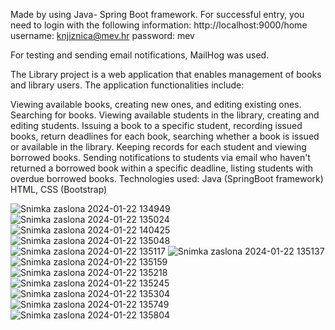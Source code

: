 Made by using Java- Spring Boot framework.
For successful entry, you need to login with the following information:
http://localhost:9000/home
username: knjiznica@mev.hr
password: mev

For testing and sending email notifications, MailHog was used.

The Library project is a web application that enables management of books and library users. The application functionalities include:

Viewing available books, creating new ones, and editing existing ones.
Searching for books.
Viewing available students in the library, creating and editing students.
Issuing a book to a specific student, recording issued books, return deadlines for each book, searching whether a book is issued or available in the library.
Keeping records for each student and viewing borrowed books.
Sending notifications to students via email who haven't returned a borrowed book within a specific deadline, listing students with overdue borrowed books.
Technologies used:
Java (SpringBoot framework)
HTML, CSS (Bootstrap)

![Snimka zaslona 2024-01-22 134949](https://github.com/FlorijanBar/Knjiznica/assets/101203001/624f87c2-974d-4d4f-8577-ac64aff7f647)
![Snimka zaslona 2024-01-22 135024](https://github.com/FlorijanBar/Knjiznica/assets/101203001/9882563f-ecf5-4979-bee0-d9cfb3f334aa)
![Snimka zaslona 2024-01-22 140425](https://github.com/FlorijanBar/Knjiznica/assets/101203001/26143c92-dc7e-46ac-8faf-4957b7659e25)
![Snimka zaslona 2024-01-22 135048](https://github.com/FlorijanBar/Knjiznica/assets/101203001/497fc7ed-ec88-421c-8870-61bd5cab4f54)
![Snimka zaslona 2024-01-22 135117](https://github.com/FlorijanBar/Knjiznica/assets/101203001/ce6cde21-ca05-49ed-8aa9-81a065908a2c)
![Snimka zaslona 2024-01-22 135137](https://github.com/FlorijanBar/Knjiznica/assets/101203001/208a5e07-972f-477f-8023-0e623b70b1b2)
![Snimka zaslona 2024-01-22 135159](https://github.com/FlorijanBar/Knjiznica/assets/101203001/e46c6a2c-8774-4147-a662-1cff212d5141)
![Snimka zaslona 2024-01-22 135218](https://github.com/FlorijanBar/Knjiznica/assets/101203001/71fbd6ad-1ba6-4292-b788-6b0ce5459fa5)
![Snimka zaslona 2024-01-22 135245](https://github.com/FlorijanBar/Knjiznica/assets/101203001/bbbea616-286f-4292-9fa0-6db83f9f74f4)
![Snimka zaslona 2024-01-22 135304](https://github.com/FlorijanBar/Knjiznica/assets/101203001/be2ca06b-a47d-4348-b38c-5659b142de1b)
![Snimka zaslona 2024-01-22 135749](https://github.com/FlorijanBar/Knjiznica/assets/101203001/ef7a3e3e-848e-4f12-81a4-ab10fcb681d1)
![Snimka zaslona 2024-01-22 135804](https://github.com/FlorijanBar/Knjiznica/assets/101203001/9141b2eb-3195-45c1-ab1c-d325df40db2d)
